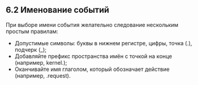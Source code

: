 ## 6.2 Именование событий

При выборе имени события желательно следование нескольким простым правилам:

* Допустимые символы: буквы в нижнем регистре, цифры, точка (.), подчерк (_);
* Добавляйте префикс пространства имён с точкой на конце (например, kernel.);
* Оканчивайте имя глаголом, который обозначает действие (например, .request).